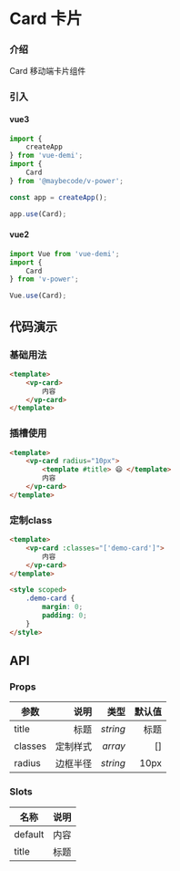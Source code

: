 # Card 卡片

### 介绍

Card 移动端卡片组件

### 引入

#### vue3

```js
import {
    createApp
} from 'vue-demi';
import {
    Card
} from '@maybecode/v-power';

const app = createApp();

app.use(Card);
```

#### vue2

```js
import Vue from 'vue-demi';
import {
    Card
} from 'v-power';

Vue.use(Card);
```

## 代码演示

### 基础用法

```html
<template>
    <vp-card>
        内容
    </vp-card>
</template>
```

### 插槽使用

```html
<template>
    <vp-card radius="10px">
        <template #title> 😄 </template>
        内容
    </vp-card>
</template>
```

### 定制class

```html
<template>
    <vp-card :classes="['demo-card']">
        内容
    </vp-card>
</template>

<style scoped>
    .demo-card {
        margin: 0;
        padding: 0;
    }
</style>
```

## API

### Props

| 参数    |     说明 |     类型 | 默认值 |
| ------- | -------: | -------: | -----: |
| title   |     标题 | _string_ |   标题 |
| classes | 定制样式 |  _array_ |     [] |
| radius  | 边框半径 | _string_ |   10px |

### Slots

| 名称    | 说明 |
| ------- | ---- |
| default | 内容 |
| title   | 标题 |
